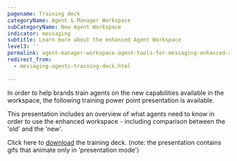 ```yaml
---
pagename: Training deck
categoryName: Agent & Manager Workspace
subCategoryName: New Agent Workspace
indicator: messaging
subtitle: Learn more about the enhanced Agent Workspace
level3: ''
permalink: agent-manager-workspace-agent-tools-for-messaging-enhanced-agent-workspace-for-messaging-training-deck.html
redirect_from:
  - messaging-agents-training-deck.html
  
---
```


In order to help brands train agents on the new capabilities available in the workspace, the following training power point presentation is available.

This presentation includes an overview of what agents need to know in order to use the enhanced workspace - including comparison between the 'old' and the 'new'.


Click here to <a href="/resources/enhanced-agent-workspace.pptx" download>download</a> the training deck. (note: the presentation contains gifs that animate only in 'presentation mode')
